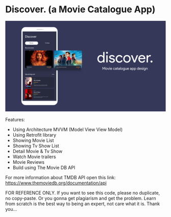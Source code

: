 # Discover. (a Movie Catalogue App)
![alt text](https://raw.githubusercontent.com/adityarohman340/discover_second_submission_jetpack_pro/master/preview.jpg)

Features:
- Using Architecture MVVM (Model View View Model)
- Using Retrofit library
- Showing Movie List
- Showing Tv Show List
- Detail Movie & Tv Show
- Watch Movie trailers
- Movie Reviews
- Build using The Movie DB API

For more information about TMDB API open this link:
https://www.themoviedb.org/documentation/api

FOR REFERENCE ONLY. If you want to see this code, please no duplicate, no copy-paste. Or you gonna get plagiarism and get the problem. Learn from scratch is the best way to being an expert, not care what it is. Thank you...
